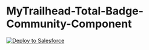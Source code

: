 # MyTrailhead-Total-Badge-Community-Component

<a href="https://githubsfdeploy.herokuapp.com?owner=elly-zhu&repo=MyTrailhead-Total-Badge-Community-Component">
  <img alt="Deploy to Salesforce"
       src="https://raw.githubusercontent.com/afawcett/githubsfdeploy/master/src/main/webapp/resources/img/deploy.png">
</a>
